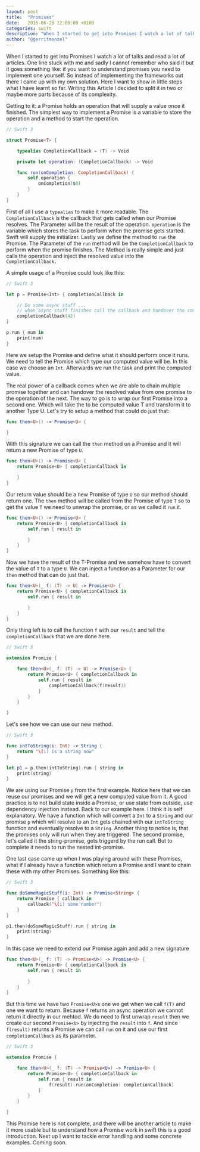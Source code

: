 ```yaml
---
layout: post
title:  "Promises"
date:   2016-06-28 12:00:00 +0100
categories: swift
description: "When I started to get into Promises I watch a lot of talks and read a lot of articles. One line stuck with me and sadly I cannot remember who said it but it goes something like: if you want to understand promises you need to implement one yourself. So instead of implementing the frameworks out there I came up with my own solution. Here I want to show in little steps what I have learnt so far. "
author: "@gerritmenzel"
---
```


When I started to get into Promises I watch a lot of talks and read a lot of articles. One line stuck with me and sadly I cannot remember who said it but it goes something like: if you want to understand promises you need to implement one yourself. So instead of implementing the frameworks out there I came up with my own solution. Here I want to show in little steps what I have learnt so far. 
Writing this Article I decided to split it in two or maybe more parts because of its complexity.

Getting to it: a Promise holds an operation that will supply a value once it finished. The simplest way to implement a Promise is a variable to store the operation and a method to start the operation. 

``` swift
// Swift 3

struct Promise<T> {

    typealias CompletionCallback = (T) -> Void

    private let operation: (CompletionCallback) -> Void

    func run(onCompletion: CompletionCallback) {
        self.operation {
            onCompletion($0)
        }
    }
}
```

First of all I use a `typealias` to make it more readable. The `CompletionCallback` is the callback that gets called when our Promise resolves. The Parameter will be the result of the operation. `operation` is the variable which stores the task to perform when the promise gets started. Swift will supply the initializer. Lastly we define the method to `run` the Promise. The Parameter of the `run` method will be the `CompletionCallback` to perform when the promise finishes. The Method is really simple and just calls the operation and inject the resolved value into the `CompletionCallback.`

A simple usage of a Promise could look like this:

``` swift
// Swift 3

let p = Promise<Int> { completionCallback in

    // Do some async stuff ...
    // when async stuff finishes call the callback and handover the computed value
    completionCallback(42)
}

p.run { num in
    print(num)
}
```

Here we setup the Promise and define what it should perform once it runs. We need to tell the Promise which type our computed value will be. In this case we choose an `Int`. Afterwards we run the task and print the computed value.

The real power of a callback comes when we are able to chain multiple promise together and can handover the resolved value from one promise to the operation of the next. The way to go is to wrap our first Promise into a second one. Which will take the to be computed value T and transform it to another Type U. Let's try to setup a method that could do just that:


``` swift
func then<U>() -> Promise<U> {

}
```

With this signature we can call the `then` method on a Promise and it will return a new Promise of type `U`.

``` swift
func then<U>() -> Promise<U> {
    return Promise<U> { completionCallback in

    }
}
```

Our return value should be a new Promise of type `U` so our method should return one. The `then` method will be called from the Promise of type `T` so to get the value `T` we need to unwrap the promise, or as we called it `run` it. 

``` swift
func then<U>() -> Promise<U> {
    return Promise<U> { completionCallback in
        self.run { result in

        }
    }
}
```

Now we have the result of the T-Promise and we somehow have to convert the value of `T` to a type `U`. We can inject a function as a Parameter for our `then` method that can do just that.

``` swift
func then<U>(_ f: (T) -> U) -> Promise<U> {
    return Promise<U> { completionCallback in
        self.run { result in

        }
    }
}
```

Only thing left is to call the function `f` with our `result` and tell the `completionCallback` that we are done here.

``` swift
// Swift 3

extension Promise {

    func then<U>(_ f: (T) -> U) -> Promise<U> {
        return Promise<U> { completionCallback in
            self.run { result in
                completionCallback(f(result))
            }
        }
    }

}
```

Let's see how we can use our new method.


``` swift
// Swift 3

func intToString(i: Int) -> String {
    return "\(i) is a string now"
}

let p1 = p.then(intToString).run { string in
    print(string)
}

```

We are using our Promise `p` from the first example. Notice here that we can reuse our promises and we will get a new computed value from it. A good practice is to not build state inside a Promise, or use state from outside, use dependency injection instead. Back to our example here. I think it is self explanatory. We have a function which will convert a `Int` to a `String` and our promise `p` which will resolve to an `Int` gets chained with our `intToString` function and eventually resolve to a `String`. Another thing to notice is, that the promises only will run when they are triggered. The second promise, let's called it the string-promise, gets triggerd by the run call. But to complete it needs to run the nested int-promise. 

One last case came up when I was playing around with these Promises, what if I already have a function which return a Promise and I want to chain these with my other Promises. Something like this:

``` swift
// Swift 3

func doSomeMagicStuff(i: Int) -> Promise<String> {
    return Promise { callback in
        callback("\(i) some number")
    }
}

p1.then(doSomeMagicStuff).run { string in
    print(string)
}
```

In this case we need to extend our Promise again and add a new signature

``` swift
func then<U>(_ f: (T) -> Promise<U>) -> Promise<U> {
    return Promise<U> { completionCallback in
        self.run { result in
            
        }
    }
}
```

But this time we have two `Promise<U>`s one we get when we call `f(T)` and one we want to return. Because `f` returns an async operation we cannot return it directly in our mehtod. We do need to first unwrap `result` then we create our second `Promise<U>` by injecting the `result` into `f`. And since `f(result)` returns a Promise we can call `run` on it and use our first `completionCallback` as its parameter. 

``` swift
// Swift 3

extension Promise {

    func then<U>(_ f: (T) -> Promise<U>) -> Promise<U> {
        return Promise<U> { completionCallback in
            self.run { result in
                f(result).run(onCompletion: completionCallback)
            }
        }
    }

}
```

This Promise here is not complete, and there will be another article to make it more usable but to understand how a Promise work in swift this is a good introduction.
Next up I want to tackle error handling and some concrete examples. Coming soon.


